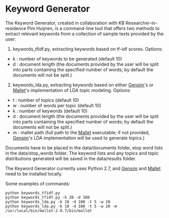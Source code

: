 Keyword Generator
=================

The Keyword Generator, created in collaboration with KB Researcher-in-residence Pim Huijnen, is a command-line tool that offers two methods to extract relevant keywords from a collection of sample texts provided by the user:

1) keywords_tfidf.py, extracting keywords based on tf-idf scores. Options:
 
- k : number of keywords to be generated (default 10)
- d : document length (the documents provided by the user will be split into parts containing the specified number of words; by default the documents will not be split.)
 
2) keywords_lda.py, extracting keywords based on either [Gensim](https://radimrehurek.com/gensim/)'s or [Mallet](http://mallet.cs.umass.edu)'s implementation of LDA topic modeling. Options:
 
- t : number of topics (default 10)
- w : number of words per topic (default 10)
- k : number of keywords (default 10)
- d : document length (the documents provided by the user will be split into parts containing the specified number of words; by default the documents will not be split.)
- m : mallet path (full path to the [Mallet](http://mallet.cs.umass.edu) executable; if not provided, [Gensim](https://radimrehurek.com/gensim/)'s LDA implementation will be used to generate topics.)

Documents have to be placed in the data/documents folder, stop word lists in the data/stop_words folder. The keyword lists and any topics and topic distributions generated will be saved in the data/results folder.

The Keyword Generator currently uses Python 2.7, and [Gensim](https://radimrehurek.com/gensim/) and [Mallet](http://mallet.cs.umass.edu) need to be installed locally.

Some examples of commands:
```
python keywords_tfidf.py
python keywords_tfidf.py -k 20 -d 100
python keywords_lda.py -k 10 -d 100 -t 5 -w 20
python keywords_lda.py -k 10 -d 100 -t 5 -w 20 -m /usr/local/bin/mallet-2.0.7/bin/mallet
```

